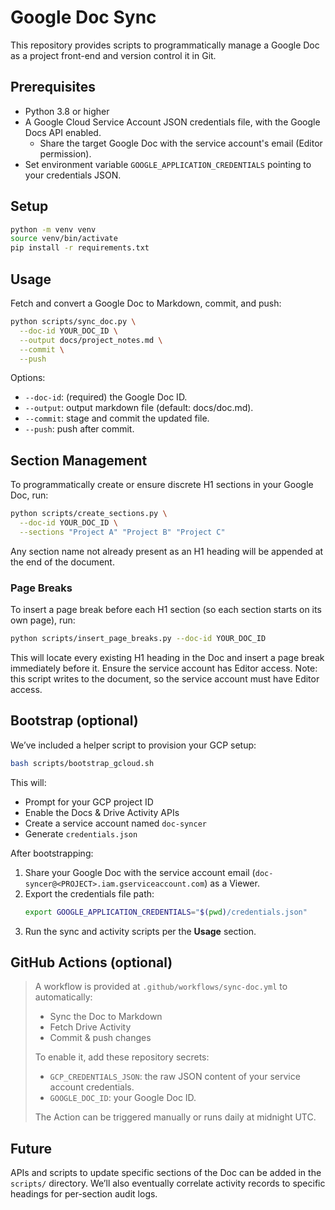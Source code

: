 # Google Doc Sync

This repository provides scripts to programmatically manage a Google Doc as a project front-end and version control it in Git.

## Prerequisites
- Python 3.8 or higher
- A Google Cloud Service Account JSON credentials file, with the Google Docs API enabled.
  - Share the target Google Doc with the service account's email (Editor permission).
- Set environment variable `GOOGLE_APPLICATION_CREDENTIALS` pointing to your credentials JSON.

## Setup
```bash
python -m venv venv
source venv/bin/activate
pip install -r requirements.txt
```

## Usage

Fetch and convert a Google Doc to Markdown, commit, and push:
```bash
python scripts/sync_doc.py \
  --doc-id YOUR_DOC_ID \
  --output docs/project_notes.md \
  --commit \
  --push
```

Options:
- `--doc-id`: (required) the Google Doc ID.
- `--output`: output markdown file (default: docs/doc.md).
- `--commit`: stage and commit the updated file.
- `--push`: push after commit.

## Section Management

To programmatically create or ensure discrete H1 sections in your Google Doc, run:
```bash
python scripts/create_sections.py \
  --doc-id YOUR_DOC_ID \
  --sections "Project A" "Project B" "Project C"
```
Any section name not already present as an H1 heading will be appended at the end of the document.

### Page Breaks

To insert a page break before each H1 section (so each section starts on its own page), run:
```bash
python scripts/insert_page_breaks.py --doc-id YOUR_DOC_ID
```
This will locate every existing H1 heading in the Doc and insert a page break immediately before it.
Ensure the service account has Editor access.
Note: this script writes to the document, so the service account must have Editor access.

## Bootstrap (optional)

We’ve included a helper script to provision your GCP setup:
```bash
bash scripts/bootstrap_gcloud.sh
```
This will:
- Prompt for your GCP project ID
- Enable the Docs & Drive Activity APIs
- Create a service account named `doc-syncer`
- Generate `credentials.json`

After bootstrapping:
1) Share your Google Doc with the service account email
   (`doc-syncer@<PROJECT>.iam.gserviceaccount.com`) as a Viewer.  
2) Export the credentials file path:
   ```bash
   export GOOGLE_APPLICATION_CREDENTIALS="$(pwd)/credentials.json"
   ```
3) Run the sync and activity scripts per the **Usage** section.

## GitHub Actions (optional)

> A workflow is provided at `.github/workflows/sync-doc.yml` to automatically:
> - Sync the Doc to Markdown  
> - Fetch Drive Activity  
> - Commit & push changes
>
> To enable it, add these repository secrets:
> - `GCP_CREDENTIALS_JSON`: the raw JSON content of your service account credentials.  
> - `GOOGLE_DOC_ID`: your Google Doc ID.
>
> The Action can be triggered manually or runs daily at midnight UTC.

## Future

APIs and scripts to update specific sections of the Doc can be added in the `scripts/` directory.
We’ll also eventually correlate activity records to specific headings for per-section audit logs.